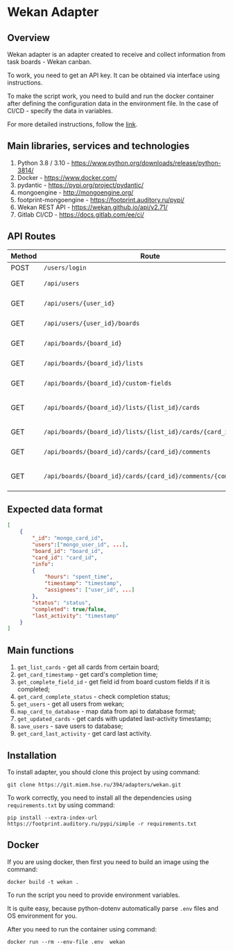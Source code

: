 # Wekan Adapter


## Overview

Wekan adapter is an adapter created to receive and collect information from task boards - Wekan canban.

To work, you need to get an API key. It can be obtained via interface using instructions.

To make the script work, you need to build and run the docker container after defining the configuration data in the environment file.
In the case of CI/CD - specify the data in variables.

For more detailed instructions, follow the [link](https://git.miem.hse.ru/394/scripts-templates/-/tree/python "Python project template").

## Main libraries, services and technologies

1. Python 3.8 / 3.10 - https://www.python.org/downloads/release/python-3814/
2. Docker - https://www.docker.com/
3. pydantic - https://pypi.org/project/pydantic/
4. mongoengine - http://mongoengine.org/
5. footprint-mongoengine - https://footprint.auditory.ru/pypi/
6. Wekan REST API - https://wekan.github.io/api/v2.71/
7. Gitlab CI/CD - https://docs.gitlab.com/ee/ci/

## API Routes

Method| Route                                                          |Description
------|----------------------------------------------------------------|---
POST  | `/users/login`                                                 |Auth
GET   | `/api/users`                                                   |Get all users
GET   | `/api/users/{user_id}`                                         |Get full user info
GET   | `/api/users/{user_id}/boards`                                  |Get all boards
GET   | `/api/boards/{board_id}`                                       |Get full board info
GET   | `/api/boards/{board_id}/lists`                                 |Get all lists from board
GET   | `/api/boards/{board_id}/custom-fields`                         |Get custom fields info
GET   | `/api/boards/{board_id}/lists/{list_id}/cards`                 |Get all cards from list
GET   | `/api/boards/{board_id}/lists/{list_id}/cards/{card_id}`       |Get full card info
GET   | `/api/boards/{board_id}/cards/{card_id}/comments`              |Get all card comments
GET   | `/api/boards/{board_id}/cards/{card_id}/comments/{comment_id}` |Get full comment info


## Expected data format

```json
[
    {
        "_id": "mongo_card_id",
        "users":["mongo_user_id", ...],
        "board_id": "board_id",
        "card_id": "card_id",
        "info":
        {
            "hours": "spent_time",
            "timestamp": "timestamp",
            "assignees": ["user_id", ...]
        },
        "status": "status",
        "completed": true/false,
        "last_activity": "timestamp"
    }
]
```

## Main functions

1. `get_list_cards` - get all cards from certain board;
2. `get_card_timestamp` - get card's completion time;
3. `get_complete_field_id` - get field id from board custom fields if it is completed;
4. `get_card_complete_status` - check completion status;
5. `get_users` - get all users from wekan;
6. `map_card_to_database` - map data from api to database format;
7. `get_updated_cards` - get cards with updated last-activity timestamp;
8. `save_users` - save users to database;
9. `get_card_last_activity` - get card last activity.

## Installation

To install adapter, you should clone this project by using command:
```
git clone https://git.miem.hse.ru/394/adapters/wekan.git
```

To work correctly, you need to install all the dependencies using `requirements.txt` by using command:
```
pip install --extra-index-url https://footprint.auditory.ru/pypi/simple -r requirements.txt
```


## Docker

If you are using docker, then first you need to build an image using the command:
```
docker build -t wekan .
```
To run the script you need to provide environment variables.

It is quite easy, because python-dotenv automatically parse `.env` files and OS environment for you.

After you need to run the container using command:
```
docker run --rm --env-file .env  wekan
```

